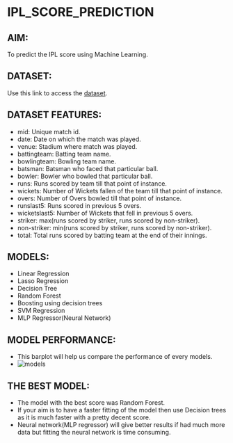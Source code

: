 # IPL_SCORE_PREDICTION

## AIM:
   To predict the IPL score using Machine Learning.		

## DATASET:
   Use this link to access the [dataset](https://www.kaggle.com/yuvrajdagur/ipl-dataset-season-2008-to-2017).
## DATASET FEATURES:

* mid: Unique match id.
* date: Date on which the match was played.
* venue: Stadium where match was played.
* battingteam: Batting team name.
* bowlingteam: Bowling team name.
* batsman: Batsman who faced that particular ball.
* bowler: Bowler who bowled that particular ball.
* runs: Runs scored by team till that point of instance.
* wickets: Number of Wickets fallen of the team till that point of instance.
* overs: Number of Overs bowled till that point of instance.
* runslast5: Runs scored in previous 5 overs.
* wicketslast5: Number of Wickets that fell in previous 5 overs.
* striker: max(runs scored by striker, runs scored by non-striker).
* non-striker: min(runs scored by striker, runs scored by non-striker).
* total: Total runs scored by batting team at the end of their innings. 

## MODELS:

  * Linear Regression  
  * Lasso Regression  
  * Decision Tree
  * Random Forest
  * Boosting using decision trees
  * SVM Regression
  * MLP Regressor(Neural Network)

## MODEL PERFORMANCE:
* This barplot will help us compare the performance of every models.
* ![models](https://i.ibb.co/wQsfPHN/score.jpg)

## THE BEST MODEL:
   * The model with the best score was Random Forest.
   * If your aim is to have a faster fitting of the model then use Decision trees as it is much faster with a pretty decent score.
   * Neural network(MLP regressor) will give better results if had much more data but fitting the neural network is time consuming.
